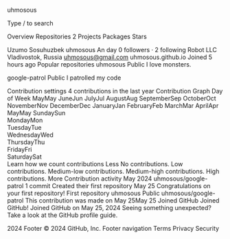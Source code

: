 uhmosous

Type / to search

Overview
Repositories
2
Projects
Packages
Stars

Uzumo Sosuhuzbek
uhmosous
An day
 0 followers · 2 following
Robot LLC
Vladivostok, Russia
uhmosous@gmail.com
uhmosous.github.io
Joined 5 hours ago
Popular repositories
uhmosous
Public
I love monsters.

google-patrol
Public
I patrolled my code

Contribution settings 
4 contributions in the last year
Contribution Graph
Day of Week	MayMay	JuneJun	JulyJul	AugustAug	SeptemberSep	OctoberOct	NovemberNov	DecemberDec	JanuaryJan	FebruaryFeb	MarchMar	AprilApr	MayMay
SundaySun																																																					
MondayMon																																																					
TuesdayTue																																																					
WednesdayWed																																																					
ThursdayThu																																																					
FridayFri																																																					
SaturdaySat																																																					
Learn how we count contributions
Less
No contributions.
Low contributions.
Medium-low contributions.
Medium-high contributions.
High contributions.
More
Contribution activity
May 2024
uhmosous/google-patrol 1 commit
Created their first repository
May 25
Congratulations on your first repository!
First repository
 uhmosous Public
 uhmosous/google-patrol
This contribution was made on May 25May 25
Joined GitHub
Joined GitHub!
Joined GitHub
on May 25, 2024
Seeing something unexpected? Take a look at the GitHub profile guide.

2024
Footer
© 2024 GitHub, Inc.
Footer navigation
Terms
Privacy
Security
